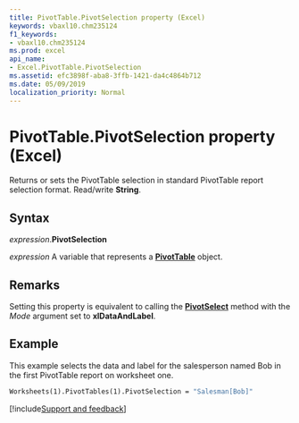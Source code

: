 ```yaml
---
title: PivotTable.PivotSelection property (Excel)
keywords: vbaxl10.chm235124
f1_keywords:
- vbaxl10.chm235124
ms.prod: excel
api_name:
- Excel.PivotTable.PivotSelection
ms.assetid: efc3898f-aba8-3ffb-1421-da4c4864b712
ms.date: 05/09/2019
localization_priority: Normal
---
```



# PivotTable.PivotSelection property (Excel)

Returns or sets the PivotTable selection in standard PivotTable report selection format. Read/write **String**.


## Syntax

_expression_.**PivotSelection**

_expression_ A variable that represents a **[PivotTable](Excel.PivotTable.md)** object.


## Remarks

Setting this property is equivalent to calling the **[PivotSelect](excel.pivottable.pivotselect.md)** method with the _Mode_ argument set to **xlDataAndLabel**.


## Example

This example selects the data and label for the salesperson named Bob in the first PivotTable report on worksheet one.

```vb
Worksheets(1).PivotTables(1).PivotSelection = "Salesman[Bob]"
```




[!include[Support and feedback](~/includes/feedback-boilerplate.md)]